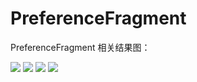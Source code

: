 # PreferenceFragment
PreferenceFragment
相关结果图：

![](https://i.imgur.com/TefGz3G.png)
![](https://i.imgur.com/rPE1p2V.png)
![](https://i.imgur.com/Lm6kTmo.png)
![](https://i.imgur.com/5IMtiyu.png)
